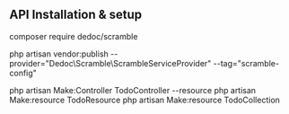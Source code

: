 
## API Installation & setup

composer require dedoc/scramble

php artisan vendor:publish --provider="Dedoc\Scramble\ScrambleServiceProvider" --tag="scramble-config"

php artisan Make:Controller TodoController --resource
php artisan Make:resource TodoResource
php artisan Make:resource TodoCollection


